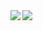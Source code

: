 <a href="https://github.com/anuraghazra/github-readme-stats">
  <img align="left" src=https://github-readme-stats.vercel.app/api?username=Melara1024&show_icons=true&count_private=true&theme=chartreuse-dark>
</a>
<a href="https://github.com/anuraghazra/github-readme-stats">
  <img align="left" src=https://github-readme-stats.vercel.app/api/top-langs/?username=Melara1024&layout=compact&count_private=true&theme=chartreuse-dark>
</a>

